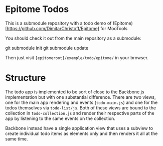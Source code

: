 Epitome Todos
=============

This is a submodule repository with a todo demo of (Epitome)[https://github.com/DimitarChristoff/Epitome] for MooTools

You should check it out from the main repository as a submodule:

   git submodule init
   git submodule update

Then just visit `[epitomeroot]/example/todo/epitome/` in your browser.


Structure
=========

The todo app is implemented to be sort of close to the Backbone.js implementation but with one substantial difference.
There are two views, one for the main app rendering and events (`todo-main.js`) and one for the todos themselves via
`todo-list/js`. Both of these views are bound to the collection in `todo-collection.js` and render their respective
parts of the app by listening to the same events on the collection.

Backbone instead have a single application view that uses a subview to create individual todo items as elements only
and then renders it all at the same time.

